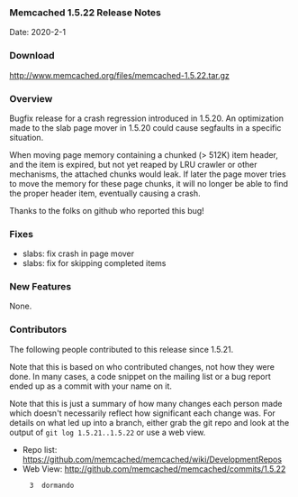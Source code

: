 ### Memcached 1.5.22 Release Notes

Date: 2020-2-1

### Download

http://www.memcached.org/files/memcached-1.5.22.tar.gz

### Overview

Bugfix release for a crash regression introduced in 1.5.20. An optimization
made to the slab page mover in 1.5.20 could cause segfaults in a specific
situation. 

When moving page memory containing a chunked (> 512K) item header,
and the item is expired, but not yet reaped by LRU crawler or other
mechanisms, the attached chunks would leak. If later the page mover tries to
move the memory for these page chunks, it will no longer be able to find the
proper header item, eventually causing a crash.

Thanks to the folks on github who reported this bug!

### Fixes

  * slabs: fix crash in page mover
  * slabs: fix for skipping completed items

### New Features

None.

### Contributors

The following people contributed to this release since 1.5.21.

Note that this is based on who contributed changes, not how they were
done.  In many cases, a code snippet on the mailing list or a bug
report ended up as a commit with your name on it.

Note that this is just a summary of how many changes each person made
which doesn't necessarily reflect how significant each change was.
For details on what led up into a branch, either grab the git repo and
look at the output of `git log 1.5.21..1.5.22` or use a web view.

  * Repo list: https://github.com/memcached/memcached/wiki/DevelopmentRepos
  * Web View: http://github.com/memcached/memcached/commits/1.5.22

```
     3	dormando

```
